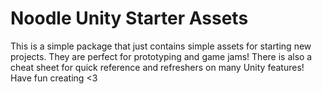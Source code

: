 # Noodle Unity Starter Assets

This is a simple package that just contains simple assets for starting new projects. They are perfect for prototyping 
and game jams! There is also a cheat sheet for quick reference and refreshers on many Unity features! Have fun creating <3